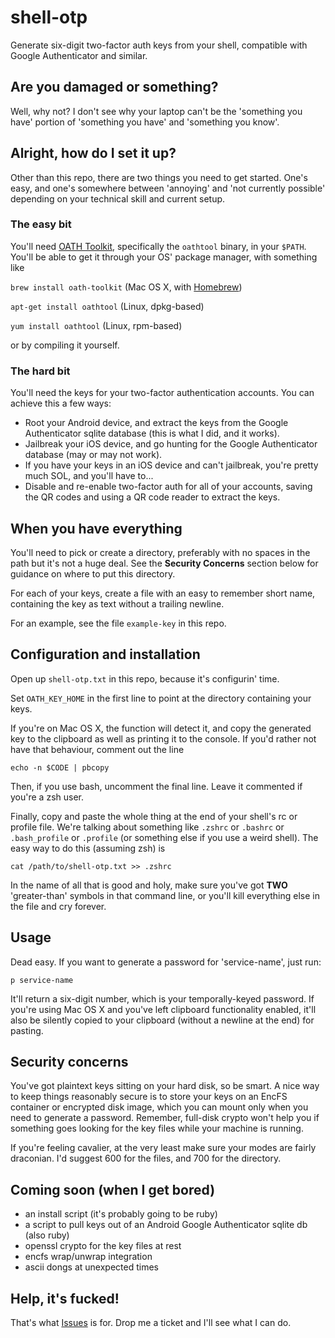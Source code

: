 # shell-otp

Generate six-digit two-factor auth keys from your shell, compatible with Google Authenticator and similar.

## Are you damaged or something?

Well, why not? I don't see why your laptop can't be the 'something you have' portion of 'something you have' and 'something you know'.

## Alright, how do I set it up?

Other than this repo, there are two things you need to get started. One's easy, and one's somewhere between 'annoying' and 'not currently possible' depending on your technical skill and current setup.

### The easy bit

You'll need [OATH Toolkit](http://www.nongnu.org/oath-toolkit/), specifically the `oathtool` binary, in your `$PATH`. You'll be able to get it through your OS' package manager, with something like

`brew install oath-toolkit` (Mac OS X, with [Homebrew](http://brew.sh))

`apt-get install oathtool` (Linux, dpkg-based)

`yum install oathtool` (Linux, rpm-based)

or by compiling it yourself.

### The hard bit

You'll need the keys for your two-factor authentication accounts. You can achieve this a few ways:

* Root your Android device, and extract the keys from the Google Authenticator sqlite database (this is what I did, and it works).
* Jailbreak your iOS device, and go hunting for the Google Authenticator database (may or may not work).
* If you have your keys in an iOS device and can't jailbreak, you're pretty much SOL, and you'll have to...
* Disable and re-enable two-factor auth for all of your accounts, saving the QR codes and using a QR code reader to extract the keys.

## When you have everything

You'll need to pick or create a directory, preferably with no spaces in the path but it's not a huge deal. See the **Security Concerns** section below for guidance on where to put this directory.

For each of your keys, create a file with an easy to remember short name, containing the key as text without a trailing newline.

For an example, see the file `example-key` in this repo.

## Configuration and installation

Open up `shell-otp.txt` in this repo, because it's configurin' time.

Set `OATH_KEY_HOME` in the first line to point at the directory containing your keys.

If you're on Mac OS X, the function will detect it, and copy the generated key to the clipboard as well as printing it to the console.  If you'd rather not have that behaviour, comment out the line

`echo -n $CODE | pbcopy`

Then, if you use bash, uncomment the final line. Leave it commented if you're a zsh user.

Finally, copy and paste the whole thing at the end of your shell's rc or profile file. We're talking about something like `.zshrc` or `.bashrc` or `.bash_profile` or `.profile` (or something else if you use a weird shell). The easy way to do this (assuming zsh) is

`cat /path/to/shell-otp.txt >> .zshrc`

In the name of all that is good and holy, make sure you've got **TWO** 'greater-than' symbols in that command line, or you'll kill everything else in the file and cry forever.

## Usage

Dead easy. If you want to generate a password for 'service-name', just run:

`p service-name`

It'll return a six-digit number, which is your temporally-keyed password. If you're using Mac OS X and you've left clipboard functionality enabled, it'll also be silently copied to your clipboard (without a newline at the end) for pasting.

## Security concerns

You've got plaintext keys sitting on your hard disk, so be smart. A nice way to keep things reasonably secure is to store your keys on an EncFS container or encrypted disk image, which you can mount only when you need to generate a password.  Remember, full-disk crypto won't help you if something goes looking for the key files while your machine is running.

If you're feeling cavalier, at the very least make sure your modes are fairly draconian. I'd suggest 600 for the files, and 700 for the directory.

## Coming soon (when I get bored)

* an install script (it's probably going to be ruby)
* a script to pull keys out of an Android Google Authenticator sqlite db (also ruby)
* openssl crypto for the key files at rest
* encfs wrap/unwrap integration
* ascii dongs at unexpected times

## Help, it's fucked!

That's what [Issues](https://github.com/daveio/shell-otp/issues) is for. Drop me a ticket and I'll see what I can do.